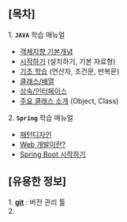 ## [목차]
1\. __`JAVA`__ 학습 매뉴얼
- [객체지향 기본개념](./JAVA/objectProgramming.md)
- [시작하기](./JAVA/intro.md) (설치하기, 기본 자료형)
- [기초 학습](./JAVA/operatorNStatment.md) (연산자, 조건문, 반복문)
- [클래스/배열](./JAVA/objectOriented.md)
- [상속/인터페이스](./JAVA/inheritance.md)
- [주요 클래스 소개](./JAVA/defaultObject.md) (Object, Class)

2\. __`Spring`__ 학습 매뉴얼
- [패턴디자인](./Spring/patternDesign.md)
- [Web 개발이란?](./Spring/intro.md)
- [Spring Boot 시작하기](./Spring/springBoot.md)

## [유용한 정보]
1\. [__git__](./ETC/git.md) : 버전 관리 툴 <br>
2\.   